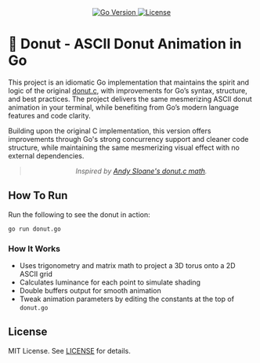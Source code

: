 <!-- Badges -->
<div align="center">
  <a href="https://golang.org/">
    <img src="https://img.shields.io/badge/Go-1.24+-00ADD8?logo=go&logoColor=white&style=for-the-badge" alt="Go Version"/>
  </a>
  <a href="LICENSE">
    <img src="https://img.shields.io/badge/License-MIT-green?style=for-the-badge&logo=opensourceinitiative&logoColor=white" alt="License"/>
  </a>
</div>

# 🍩 Donut - ASCII Donut Animation in Go

This project is an idiomatic Go implementation that maintains the spirit and logic of the original [donut.c](https://www.a1k0n.net/2006/09/15/obfuscated-c-donut.html), with improvements for Go’s syntax, structure, and best practices. The project delivers the same mesmerizing ASCII donut animation in your terminal, while benefiting from Go’s modern language features and code clarity.

Building upon the original C implementation, this version offers improvements through Go's strong concurrency support and cleaner code structure, while maintaining the same mesmerizing visual effect with no external dependencies.

><center><i>Inspired by <a href="https://www.a1k0n.net/2011/07/20/donut-math.html">Andy Sloane's donut.c math</a>.</i></center>

## How To Run

Run the following to see the donut in action:

```
go run donut.go
```

### How It Works

- Uses trigonometry and matrix math to project a 3D torus onto a 2D ASCII grid
- Calculates luminance for each point to simulate shading
- Double buffers output for smooth animation
- Tweak animation parameters by editing the constants at the top of `donut.go`

## License

MIT License. See [LICENSE](LICENSE) for details.
